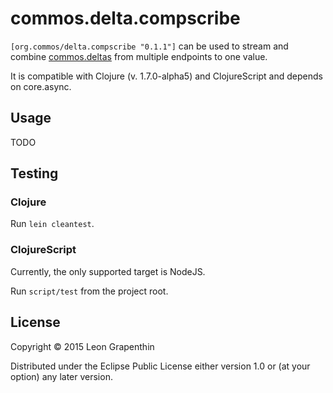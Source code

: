 # commos.delta.compscribe

`[org.commos/delta.compscribe "0.1.1"]` can be used to stream and combine [commos.deltas](http://github.com/commos/delta) from multiple endpoints to one value.

It is compatible with Clojure (v. 1.7.0-alpha5) and ClojureScript and depends on core.async.

## Usage

TODO

## Testing

### Clojure

Run `lein cleantest`.

### ClojureScript

Currently, the only supported target is NodeJS.

Run `script/test` from the project root.

## License

Copyright © 2015 Leon Grapenthin

Distributed under the Eclipse Public License either version 1.0 or (at your option) any later version.
